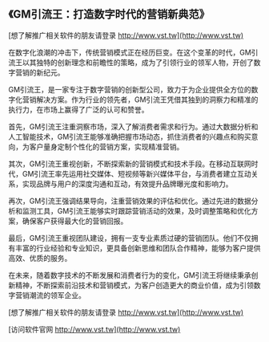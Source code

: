 ## **《GM引流王：打造数字时代的营销新典范》**

[想了解推广相关软件的朋友请登录 http://www.vst.tw](http://www.vst.tw)

在数字化浪潮的冲击下，传统营销模式正在经历巨变。在这个变革的时代，GM引流王以其独特的创新理念和前瞻性的策略，成为了引领行业的领军人物，开创了数字营销的新纪元。

GM引流王，是一家专注于数字营销的创新型公司，致力于为企业提供全方位的数字化营销解决方案。作为行业的领先者，GM引流王凭借其独到的洞察力和精准的执行力，在市场上赢得了广泛的认可和赞誉。

首先，GM引流王注重洞察市场，深入了解消费者需求和行为。通过大数据分析和人工智能技术，GM引流王能够准确把握市场动态，抓住消费者的兴趣点和购买意向，为客户量身定制个性化的营销方案，实现精准营销。

其次，GM引流王重视创新，不断探索新的营销模式和技术手段。在移动互联网时代，GM引流王率先运用社交媒体、短视频等新兴媒体平台，与消费者建立互动关系，实现品牌与用户的深度沟通和互动，有效提升品牌曝光度和影响力。

再次，GM引流王强调结果导向，注重营销效果的评估和优化。通过先进的数据分析和监测工具，GM引流王能够实时跟踪营销活动的效果，及时调整策略和优化方案，确保客户获得最大化的营销回报。

最后，GM引流王重视团队建设，拥有一支专业素质过硬的营销团队。他们不仅拥有丰富的行业经验和专业知识，更具备创新思维和团队合作精神，能够为客户提供高效、优质的服务。

在未来，随着数字技术的不断发展和消费者行为的变化，GM引流王将继续秉承创新精神，不断探索前沿技术和营销模式，为客户创造更大的商业价值，成为引领数字营销潮流的领军企业。

[想了解推广相关软件的朋友请登录 http://www.vst.tw](http://www.vst.tw)


[访问软件官网 http://www.vst.tw](http://www.vst.tw)
